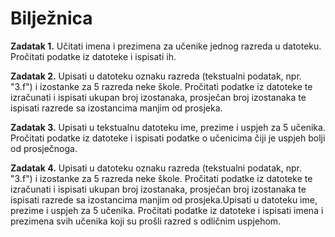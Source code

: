 <h1>Bilježnica</h1>

<strong>Zadatak 1.</strong> Učitati imena i prezimena za učenike jednog razreda u datoteku. Pročitati podatke iz datoteke i ispisati ih.

<strong>Zadatak 2.</strong> Upisati u datoteku oznaku razreda (tekstualni podatak, npr. "3.f") i izostanke za 5 razreda neke škole. Pročitati podatke iz datoteke te izračunati i ispisati ukupan broj izostanaka, prosječan broj izostanaka te ispisati razrede sa izostancima manjim od prosjeka.

<strong>Zadatak 3.</strong> Upisati u tekstualnu datoteku ime, prezime i uspjeh za 5 učenika. Pročitati podatke iz datoteke i ispisati podatke o učenicima čiji je uspjeh bolji od prosječnoga.

<strong>Zadatak 4.</strong> Upisati u datoteku oznaku razreda (tekstualni podatak, npr. "3.f") i izostanke za 5 razreda neke škole. Pročitati podatke iz datoteke te izračunati i ispisati ukupan broj izostanaka, prosječan broj izostanaka te ispisati razrede sa izostancima manjim od prosjeka.Upisati u datoteku ime, prezime i uspjeh za 5 učenika. Pročitati podatke iz datoteke i ispisati imena i prezimena svih učenika koji su prošli razred s odličnim uspjehom.
